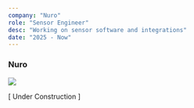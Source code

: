 ```yaml
---
company: "Nuro"
role: "Sensor Engineer"
desc: "Working on sensor software and integrations"
date: "2025 - Now"
---
```


### Nuro

![](/resources/work/nuro-figure-1.jpg)

[ Under Construction ]